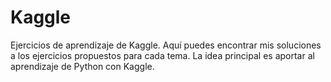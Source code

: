 # Kaggle
Ejercicios de aprendizaje de Kaggle.
Aquí puedes encontrar mis soluciones a los ejercicios propuestos para cada tema.
La idea principal es aportar al aprendizaje de Python con Kaggle. 
